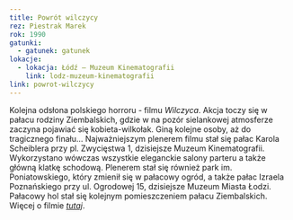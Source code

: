 ```yaml
---
title: Powrót wilczycy
rez: Piestrak Marek
rok: 1990
gatunki: 
  - gatunek: gatunek
lokacje:
  - lokacja: Łódź – Muzeum Kinematografii
    link: lodz-muzeum-kinematografii
link: powrot-wilczycy
---
```

Kolejna odsłona polskiego horroru - filmu *Wilczyca*. Akcja toczy się w pałacu rodziny Ziembalskich, gdzie w na pozór sielankowej atmosferze zaczyna pojawiać się kobieta-wilkołak. Giną kolejne osoby, aż do tragicznego finału...
Najważniejszym plenerem filmu stał się pałac Karola Scheiblera przy pl. Zwycięstwa 1, dzisiejsze Muzeum Kinematografii. Wykorzystano wówczas wszystkie eleganckie salony parteru a także główną klatkę schodową. Plenerem stał się również park im. Poniatowskiego, który zmienił się w pałacowy ogród, a także pałac Izraela Poznańskiego przy ul. Ogrodowej 15, dzisiejsze Muzeum Miasta Łodzi. Pałacowy hol stał się kolejnym pomieszczeniem pałacu Ziembalskich. 
Więcej o filmie [*tutaj*](http://www.filmpolski.pl/fp/index.php?film=123212).
